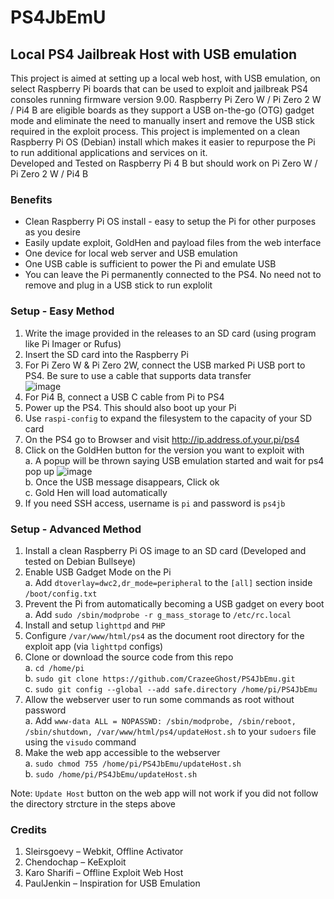# PS4JbEmU

## Local PS4 Jailbreak Host with USB emulation
This project is aimed at setting up a local web host, with USB emulation, on select Raspberry Pi boards that can be used to exploit and jailbreak PS4 consoles running firmware version 9.00. Raspberry Pi Zero W / Pi Zero 2 W / Pi4 B are eligible boards as they support a USB on-the-go (OTG) gadget mode and eliminate the need to manually insert and remove the USB stick required in the exploit process. This project is implemented on a clean Raspberry Pi OS (Debian) install which makes it easier to repurpose the Pi to run additional applications and services on it.<br>
Developed and Tested on Raspberry Pi 4 B but should work on Pi Zero W / Pi Zero 2 W / Pi4 B

### Benefits
- Clean Raspberry Pi OS install - easy to setup the Pi for other purposes as you desire
- Easily update exploit, GoldHen and payload files from the web interface
- One device for local web server and USB emulation
- One USB cable is sufficient to power the Pi and emulate USB
- You can leave the Pi permanently connected to the PS4. No need not to remove and plug in a USB stick to run explolit

### Setup - Easy Method
1.	Write the image provided in the releases to an SD card (using program like Pi Imager or Rufus)
2.	Insert the SD card into the Raspberry Pi
3.	For Pi Zero W & Pi Zero 2W, connect the USB marked Pi USB port to PS4. Be sure to use a cable that supports data transfer<br>
  ![image](https://user-images.githubusercontent.com/2664857/149229582-18780783-6d47-4d12-89ab-1898da33e1c7.png) <br />
4.	For Pi4 B, connect a USB C cable from Pi to PS4
5.	Power up the PS4. This should also boot up your Pi
6.	Use `raspi-config` to expand the filesystem to the capacity of your SD card
7.	On the PS4 go to Browser and visit http://ip.address.of.your.pi/ps4
8.	Click on the GoldHen button for the version you want to exploit with  
    a. A popup will be thrown saying USB emulation started and wait for ps4 pop up
    ![image](https://user-images.githubusercontent.com/20742243/151671687-3a16a6db-a56e-45d8-bc13-9ff76598949d.png) <br />
    b. Once the USB message disappears, Click ok  
    c.	Gold Hen will load automatically
9. If you need SSH access, username is `pi` and password is `ps4jb`

### Setup - Advanced Method
1. Install a clean Raspberry Pi OS image to an SD card (Developed and tested on Debian Bullseye)
2. Enable USB Gadget Mode on the Pi <br>
   a. Add `dtoverlay=dwc2,dr_mode=peripheral` to the `[all]` section inside `/boot/config.txt`
3. Prevent the Pi from automatically becoming a USB gadget on every boot <br />
   a. Add `sudo /sbin/modprobe -r g_mass_storage` to `/etc/rc.local`
5. Install and setup `lighttpd` and `PHP`
6. Configure `/var/www/html/ps4` as the document root directory for the exploit app (via `lighttpd` configs)
7. Clone or download the source code from this repo <br>
   a. `cd /home/pi` <br>
   b. `sudo git clone https://github.com/CrazeeGhost/PS4JbEmu.git` <br />
   c. `sudo git config --global --add safe.directory /home/pi/PS4JbEmu`
8. Allow the webserver user to run some commands as root without password <br>
   a. Add `www-data ALL = NOPASSWD: /sbin/modprobe, /sbin/reboot, /sbin/shutdown, /var/www/html/ps4/updateHost.sh` to your `sudoers` file using the `visudo` command
9. Make the web app accessible to the webserver <br />
   a. `sudo chmod 755 /home/pi/PS4JbEmu/updateHost.sh` <br />
   b. `sudo /home/pi/PS4JbEmu/updateHost.sh`


Note: `Update Host` button on the web app will not work if you did not follow the directory strcture in the steps above

### Credits
1.	Sleirsgoevy – Webkit, Offline Activator
2.	Chendochap – KeExploit
3.	Karo Sharifi – Offline Exploit Web Host 
4.	PaulJenkin – Inspiration for USB Emulation
